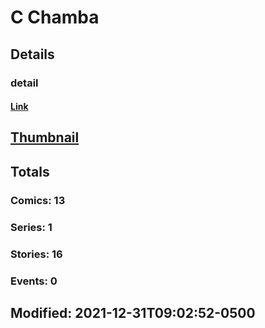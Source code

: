 # C  Chamba 
## Details
### detail
#### [Link](http://marvel.com/comics/creators/13962/c_chamba?utm_campaign=apiRef&utm_source=225578a89fc76f3d20fbffda5d17a88d)
## [Thumbnail](http://i.annihil.us/u/prod/marvel/i/mg/b/40/image_not_available.jpg)
## Totals
### Comics: 13
### Series: 1
### Stories: 16
### Events: 0
## Modified: 2021-12-31T09:02:52-0500
